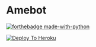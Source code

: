 # Amebot 

[![forthebadge made-with-python](https://camo.githubusercontent.com/5392ad6fb7875a2520001270f08309896b6cb25d/687474703a2f2f466f7254686542616467652e636f6d2f696d616765732f6261646765732f6d6164652d776974682d707974686f6e2e737667)](https://www.python.org/)


[![Deploy To Heroku](https://www.herokucdn.com/deploy/button.svg)](https://heroku.com/deploy?template=https://github.com/Marshmellow098/Amebot.git)

